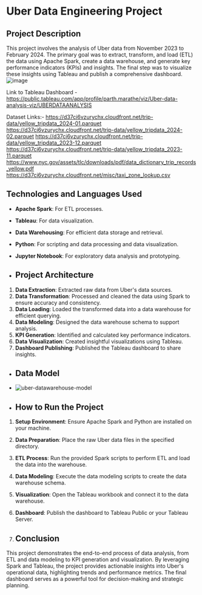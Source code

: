 # Uber Data Engineering Project

## Project Description

This project involves the analysis of Uber data from November 2023 to February 2024. The primary goal was to extract, transform, and load (ETL) the data using Apache Spark, create a data warehouse, and generate key performance indicators (KPIs) and insights. The final step was to visualize these insights using Tableau and publish a comprehensive dashboard.
![image](https://github.com/Parth-05/uber-data-analysis/assets/102514687/85a20609-eb38-4fa6-94df-0fef2c55f4cc)

Link to Tableau Dashboard - https://public.tableau.com/app/profile/parth.marathe/viz/Uber-data-analysis-viz/UBERDATAANALYSIS

Dataset Links:-
https://d37ci6vzurychx.cloudfront.net/trip-data/yellow_tripdata_2024-01.parquet
https://d37ci6vzurychx.cloudfront.net/trip-data/yellow_tripdata_2024-02.parquet
https://d37ci6vzurychx.cloudfront.net/trip-data/yellow_tripdata_2023-12.parquet
https://d37ci6vzurychx.cloudfront.net/trip-data/yellow_tripdata_2023-11.parquet
https://www.nyc.gov/assets/tlc/downloads/pdf/data_dictionary_trip_records_yellow.pdf
https://d37ci6vzurychx.cloudfront.net/misc/taxi_zone_lookup.csv

## Technologies and Languages Used

- **Apache Spark**: For ETL processes.
- **Tableau**: For data visualization.
- **Data Warehousing**: For efficient data storage and retrieval.
- **Python**: For scripting and data processing and data visualization.
- **Jupyter Notebook**: For exploratory data analysis and prototyping.

- ## Project Architecture

1. **Data Extraction**: Extracted raw data from Uber's data sources.
2. **Data Transformation**: Processed and cleaned the data using Spark to ensure accuracy and consistency.
3. **Data Loading**: Loaded the transformed data into a data warehouse for efficient querying.
4. **Data Modeling**: Designed the data warehouse schema to support analysis.
5. **KPI Generation**: Identified and calculated key performance indicators.
6. **Data Visualization**: Created insightful visualizations using Tableau.
7. **Dashboard Publishing**: Published the Tableau dashboard to share insights.

- ## Data Model
- ![uber-datawarehouse-model](https://github.com/Parth-05/uber-data-analysis/assets/102514687/76a136aa-160e-44b5-84e6-0c48f1491ddf)

- ## How to Run the Project

1. **Setup Environment**: Ensure Apache Spark and Python are installed on your machine.
2. **Data Preparation**: Place the raw Uber data files in the specified directory.
3. **ETL Process**: Run the provided Spark scripts to perform ETL and load the data into the warehouse.
4. **Data Modeling**: Execute the data modeling scripts to create the data warehouse schema.
5. **Visualization**: Open the Tableau workbook and connect it to the data warehouse.
6. **Dashboard**: Publish the dashboard to Tableau Public or your Tableau Server.

7. ## Conclusion

This project demonstrates the end-to-end process of data analysis, from ETL and data modeling to KPI generation and visualization. By leveraging Spark and Tableau, the project provides actionable insights into Uber's operational data, highlighting trends and performance metrics. The final dashboard serves as a powerful tool for decision-making and strategic planning.
